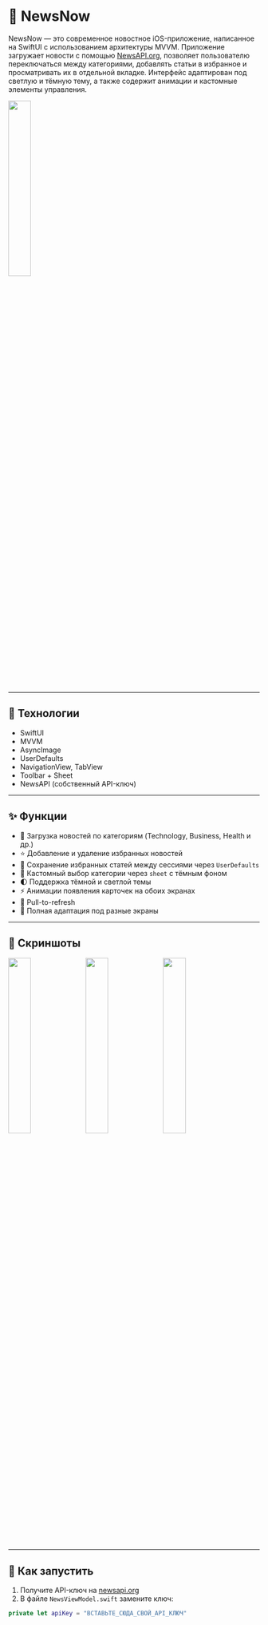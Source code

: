 # 📰 NewsNow

NewsNow — это современное новостное iOS-приложение, написанное на SwiftUI с использованием архитектуры MVVM. Приложение загружает новости с помощью [NewsAPI.org](https://newsapi.org), позволяет пользователю переключаться между категориями, добавлять статьи в избранное и просматривать их в отдельной вкладке. Интерфейс адаптирован под светлую и тёмную тему, а также содержит анимации и кастомные элементы управления.

<p float="left">
  <img src="https://github.com/user-attachments/assets/411de79f-23f8-4bcd-b289-716b9b8dd3fe" width="30%" />
</p>

---

## 🔧 Технологии

- SwiftUI
- MVVM
- AsyncImage
- UserDefaults
- NavigationView, TabView
- Toolbar + Sheet
- NewsAPI (собственный API-ключ)

---

## ✨ Функции

- 🔄 Загрузка новостей по категориям (Technology, Business, Health и др.)
- ⭐️ Добавление и удаление избранных новостей
- 💾 Сохранение избранных статей между сессиями через `UserDefaults`
- 🎨 Кастомный выбор категории через `sheet` с тёмным фоном
- 🌓 Поддержка тёмной и светлой темы
- ⚡️ Анимации появления карточек на обоих экранах
- 🔁 Pull-to-refresh
- 📱 Полная адаптация под разные экраны

---

## 📲 Скриншоты

<p float="left">
  <img src="https://github.com/user-attachments/assets/bd7a817c-29b2-49f2-afa4-e41c8a7d4492" width="30%" />
  <img src="https://github.com/user-attachments/assets/75887f31-0c8d-402d-9d2f-a6a7ec4ec72a" width="30%" />
  <img src="https://github.com/user-attachments/assets/b30a9abf-58a7-45b3-ba63-2d56d9b1d17f" width="30%" />
</p>

---

## 🚀 Как запустить

1. Получите API-ключ на [newsapi.org](https://newsapi.org/)
2. В файле `NewsViewModel.swift` замените ключ:

```swift
private let apiKey = "ВСТАВЬТЕ_СЮДА_СВОЙ_API_КЛЮЧ"
